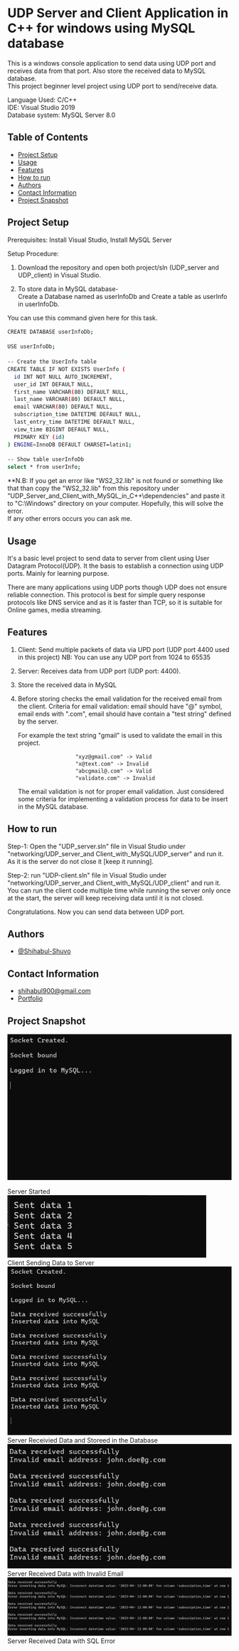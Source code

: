 # UDP Server and Client Application in C++ for windows using MySQL database

This is a windows console application to send data using UDP port and receives data from that port. Also store the received data to MySQL database.  
This project beginner level project using UDP port to send/receive data.
 
Language Used: C/C++  
IDE: Visual Studio 2019  
Database system: MySQL Server 8.0 

## Table of Contents

- [Project Setup](#project-setup)
- [Usage](#usage)
- [Features](#features)
- [How to run](#how-to-run)
- [Authors](#authors)
- [Contact Information](#contact-information)
- [Project Snapshot](#project-snapshot)

## Project Setup

Prerequisites: Install Visual Studio, Install MySQL Server  

Setup Procedure:
1. Download the repository and open both project/sln (UDP_server and UDP_client) in Visual Studio.
  
2. To store data in MySQL database-  
Create a Database named as userInfoDb and Create a table as userInfo in userInfoDb.

You can use this command given here for this task.
```bash
CREATE DATABASE userInfoDb;

USE userInfoDb;

-- Create the UserInfo table
CREATE TABLE IF NOT EXISTS UserInfo (
  id INT NOT NULL AUTO_INCREMENT,
  user_id INT DEFAULT NULL,
  first_name VARCHAR(80) DEFAULT NULL,
  last_name VARCHAR(80) DEFAULT NULL,
  email VARCHAR(80) DEFAULT NULL,
  subscription_time DATETIME DEFAULT NULL,
  last_entry_time DATETIME DEFAULT NULL,
  view_time BIGINT DEFAULT NULL,
  PRIMARY KEY (id)
) ENGINE=InnoDB DEFAULT CHARSET=latin1;

-- Show table userInfoDb
select * from userInfo;
```
**N.B: If you get an error like "WS2_32.lib" is not found or something like that than copy the "WS2_32.lib" from this repository under "UDP_Server_and_Client_with_MySQL_in_C++\dependencies" and paste it to "C:\Windows" directory on your computer. Hopefully, this will solve the error.  
If any other errors occurs you can ask me.

## Usage
It's a basic level project to send data to server from client using User Datagram Protocol(UDP). It the basis to establish a connection using UDP ports. Mainly for learning purpose.

There are many applications using UDP ports though UDP does not ensure reliable connection. This protocol is best for simple query response protocols like DNS service and as it is faster than TCP, so it is suitable for Online games, media streaming.

## Features
1. Client: Send multiple packets of data via UPD port (UDP port 4400 used in this project)
NB: You can use any UDP port from 1024 to 65535
2. Server: Receives data from UDP port (UDP port: 4400).
3. Store the received data in MySQL
4. Before storing checks the email validation for the received email from the client.
   Criteria for email validation: email should have "@" symbol, email ends with ".com", 
   email should have contain a "test string" defined by the server.

      For example the text string "gmail" is used to validate the email in this project.
 
                         "xyz@gmail.com" -> Valid 
		                 "x@text.com" -> Invalid 
		                 "abcgmail@.com" -> Valid
		                 "validate.com" -> Invalid
     The email validation is not for proper email validation. Just considered some criteria for implementing a validation process for data to be insert in the MySQL database.  

## How to run 
Step-1: Open the "UDP_server.sln" file in Visual Studio under "networking/UDP_server_and Client_with_MySQL/UDP_server" and run it. As it is the server do not close it [keep it running]. 

Step-2: run "UDP-client.sln" file in Visual Studio under "networking/UDP_server_and Client_with_MySQL/UDP_client" and run it. You can run the client code multiple time while running the server only once at the start, the server will keep receiving data until it is not closed. 

Congratulations. Now you can send data between UDP port.

## Authors  
- [@Shihabul-Shuvo](https://github.com/Shihabul-Shuvo)

## Contact Information  
- [shihabul900@gmail.com](shihabul900@gmail.com)
- [Portfolio](https://shihabul-shuvo.github.io/Portfolio-shihabul/)

## Project Snapshot 
![Server started](https://github.com/Shihabul-Shuvo/Networking/blob/main/UDP_server_and_Client_with_MySQL/Snapshots/server_started.png)

Server Started  
![Client data send](https://github.com/Shihabul-Shuvo/Networking/blob/main/UDP_server_and_Client_with_MySQL/Snapshots/client_data_send.png)  
Client Sending Data to Server  
![Data received from client](https://github.com/Shihabul-Shuvo/Networking/blob/main/UDP_server_and_Client_with_MySQL/Snapshots/data_received_n_stored.png)  
Server Receivied Data and Storeed in the Database  
![Data received but invalid email](https://github.com/Shihabul-Shuvo/Networking/blob/main/UDP_server_and_Client_with_MySQL/Snapshots/data_received_with_invalid_email.png)  
Server Received Data with Invalid Email  
![Data receivec but sql error](https://github.com/Shihabul-Shuvo/Networking/blob/main/UDP_server_and_Client_with_MySQL/Snapshots/data_received_with_sql_error.png)  
Server Received Data with SQL Error  
